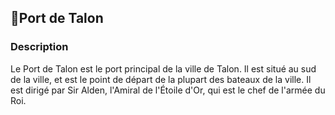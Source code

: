 ## 📍Port de Talon

### Description

Le Port de Talon est le port principal de la ville de Talon. Il est situé au sud de la ville, et est le point de départ
de la plupart des bateaux de la ville. Il est dirigé par Sir Alden, l'Amiral de l'Étoile d'Or, qui est le chef de
l'armée du Roi.